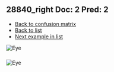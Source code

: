## 28840_right Doc: 2 Pred: 2
- [Back to confusion matrix](https://github.com/juliandewit/kaggle_retinopathy/blob/master/matrix.md)
- [Back to list](https://github.com/juliandewit/kaggle_retinopathy/blob/master/lists/22/list.md)
- [Next example in list](https://github.com/juliandewit/kaggle_retinopathy/blob/master/lists/22/28/28863_left.md)

![Eye](https://retinopaty.blob.core.windows.net/size1024/28840_right_2.jpeg)

### 

![Eye]()
